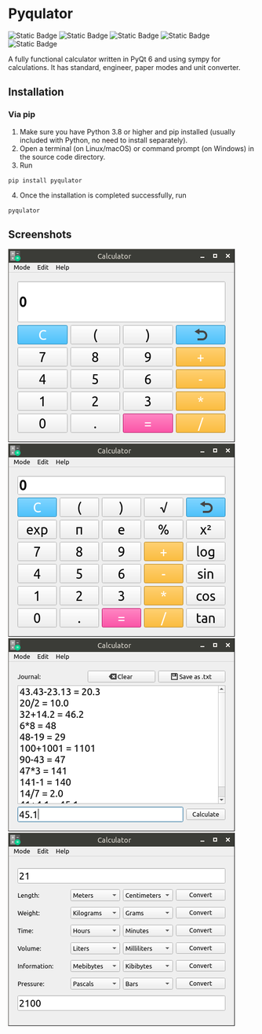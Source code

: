 # Pyqulator
![Static Badge](https://img.shields.io/badge/Python-3.x-blue?logo=Python)
![Static Badge](https://img.shields.io/badge/License-GPLv3-blue)
![Static Badge](https://img.shields.io/badge/Platforms-Windows%7CmacOS%7CLinux-blue)
![Static Badge](https://img.shields.io/badge/PyQt-6-green?logo=Qt)
![Static Badge](https://img.shields.io/badge/Qt-Designer%2C_Linguist-green?logo=Qt)

A fully functional calculator written in PyQt 6 and using sympy for calculations. It has standard, engineer, paper modes and unit converter.

## Installation
### Via pip
1. Make sure you have Python 3.8 or higher and pip installed (usually included with Python, no need to install separately).
2. Open a terminal (on Linux/macOS) or command prompt (on Windows) in the source code directory.
3. Run
```
pip install pyqulator
```  
4. Once the installation is completed successfully, run
```
pyqulator
```

## Screenshots
![Screenshot](https://raw.githubusercontent.com/l1mafresh/pyqulator/main/screenshots/screenshot1.png)
![Screenshot](https://raw.githubusercontent.com/l1mafresh/pyqulator/main/screenshots/screenshot2.png)
![Screenshot](https://raw.githubusercontent.com/l1mafresh/pyqulator/main/screenshots/screenshot3.png)
![Screenshot](https://raw.githubusercontent.com/l1mafresh/pyqulator/main/screenshots/screenshot4.png)
